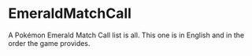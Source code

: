 # EmeraldMatchCall
A Pokémon Emerald Match Call list is all. This one is in English and in the order the game provides.
